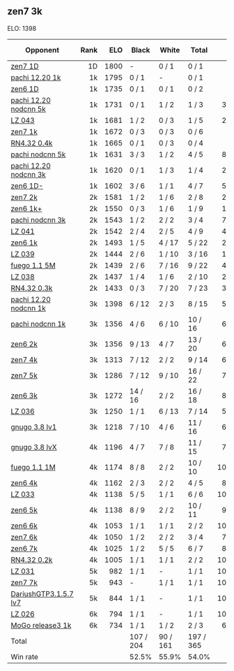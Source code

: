 ## zen7 3k ##

ELO: 1398

Opponent | Rank | ELO | Black | White | Total | Win rate
---------|-----:|----:|-------|-------|-------|-------:
[zen7 1D](zen7%201D.md) | 1D | 1800 | - | 0 / 1 | 0 / 1 | 0.0%
[pachi 12.20 1k](pachi%2012.20%201k.md) | 1k | 1795 | 0 / 1 | - | 0 / 1 | 0.0%
[zen6 1D](zen6%201D.md) | 1k | 1735 | 0 / 1 | 0 / 1 | 0 / 2 | 0.0%
[pachi 12.20 nodcnn 5k](pachi%2012.20%20nodcnn%205k.md) | 1k | 1731 | 0 / 1 | 1 / 2 | 1 / 3 | 33.3%
[LZ 043](LZ%20043.md) | 1k | 1681 | 1 / 2 | 0 / 3 | 1 / 5 | 20.0%
[zen7 1k](zen7%201k.md) | 1k | 1672 | 0 / 3 | 0 / 3 | 0 / 6 | 0.0%
[RN4.32 0.4k](RN4.32%200.4k.md) | 1k | 1665 | 0 / 1 | 0 / 3 | 0 / 4 | 0.0%
[pachi nodcnn 5k](pachi%20nodcnn%205k.md) | 1k | 1631 | 3 / 3 | 1 / 2 | 4 / 5 | 80.0%
[pachi 12.20 nodcnn 3k](pachi%2012.20%20nodcnn%203k.md) | 1k | 1620 | 0 / 1 | 1 / 3 | 1 / 4 | 25.0%
[zen6 1D-](zen6%201D-.md) | 1k | 1602 | 3 / 6 | 1 / 1 | 4 / 7 | 57.1%
[zen7 2k](zen7%202k.md) | 2k | 1581 | 1 / 2 | 1 / 6 | 2 / 8 | 25.0%
[zen6 1k+](zen6%201k+.md) | 2k | 1550 | 0 / 3 | 1 / 6 | 1 / 9 | 11.1%
[pachi nodcnn 3k](pachi%20nodcnn%203k.md) | 2k | 1543 | 1 / 2 | 2 / 2 | 3 / 4 | 75.0%
[LZ 041](LZ%20041.md) | 2k | 1542 | 2 / 4 | 2 / 5 | 4 / 9 | 44.4%
[zen6 1k](zen6%201k.md) | 2k | 1493 | 1 / 5 | 4 / 17 | 5 / 22 | 22.7%
[LZ 039](LZ%20039.md) | 2k | 1444 | 2 / 6 | 1 / 10 | 3 / 16 | 18.8%
[fuego 1.1 5M](fuego%201.1%205M.md) | 2k | 1439 | 2 / 6 | 7 / 16 | 9 / 22 | 40.9%
[LZ 038](LZ%20038.md) | 2k | 1437 | 1 / 4 | 1 / 6 | 2 / 10 | 20.0%
[RN4.32 0.3k](RN4.32%200.3k.md) | 2k | 1433 | 0 / 3 | 7 / 20 | 7 / 23 | 30.4%
[pachi 12.20 nodcnn 1k](pachi%2012.20%20nodcnn%201k.md) | 3k | 1398 | 6 / 12 | 2 / 3 | 8 / 15 | 53.3%
[pachi nodcnn 1k](pachi%20nodcnn%201k.md) | 3k | 1356 | 4 / 6 | 6 / 10 | 10 / 16 | 62.5%
[zen6 2k](zen6%202k.md) | 3k | 1356 | 9 / 13 | 4 / 7 | 13 / 20 | 65.0%
[zen7 4k](zen7%204k.md) | 3k | 1313 | 7 / 12 | 2 / 2 | 9 / 14 | 64.3%
[zen7 5k](zen7%205k.md) | 3k | 1286 | 7 / 12 | 9 / 10 | 16 / 22 | 72.7%
[zen6 3k](zen6%203k.md) | 3k | 1272 | 14 / 16 | 2 / 2 | 16 / 18 | 88.9%
[LZ 036](LZ%20036.md) | 3k | 1250 | 1 / 1 | 6 / 13 | 7 / 14 | 50.0%
[gnugo 3.8 lv1](gnugo%203.8%20lv1.md) | 3k | 1218 | 7 / 10 | 4 / 6 | 11 / 16 | 68.8%
[gnugo 3.8 lvX](gnugo%203.8%20lvX.md) | 4k | 1196 | 4 / 7 | 7 / 8 | 11 / 15 | 73.3%
[fuego 1.1 1M](fuego%201.1%201M.md) | 4k | 1174 | 8 / 8 | 2 / 2 | 10 / 10 | 100.0%
[zen6 4k](zen6%204k.md) | 4k | 1162 | 2 / 3 | 2 / 2 | 4 / 5 | 80.0%
[LZ 033](LZ%20033.md) | 4k | 1138 | 5 / 5 | 1 / 1 | 6 / 6 | 100.0%
[zen6 5k](zen6%205k.md) | 4k | 1138 | 8 / 9 | 2 / 2 | 10 / 11 | 90.9%
[zen6 6k](zen6%206k.md) | 4k | 1053 | 1 / 1 | 1 / 1 | 2 / 2 | 100.0%
[zen7 6k](zen7%206k.md) | 4k | 1050 | 1 / 2 | 2 / 2 | 3 / 4 | 75.0%
[zen6 7k](zen6%207k.md) | 4k | 1025 | 1 / 2 | 5 / 5 | 6 / 7 | 85.7%
[RN4.32 0.2k](RN4.32%200.2k.md) | 4k | 1005 | 1 / 1 | 1 / 1 | 2 / 2 | 100.0%
[LZ 031](LZ%20031.md) | 5k | 982 | 1 / 1 | - | 1 / 1 | 100.0%
[zen7 7k](zen7%207k.md) | 5k | 943 | - | 1 / 1 | 1 / 1 | 100.0%
[DariushGTP3.1.5.7 lv7](DariushGTP3.1.5.7%20lv7.md) | 5k | 844 | 1 / 1 | - | 1 / 1 | 100.0%
[LZ 026](LZ%20026.md) | 6k | 794 | 1 / 1 | - | 1 / 1 | 100.0%
[MoGo release3 1k](MoGo%20release3%201k.md) | 6k | 734 | 1 / 1 | 1 / 2 | 2 / 3 | 66.7%
Total | | | 107 / 204 | 90 / 161 | 197 / 365 | 
Win rate| | | 52.5% | 55.9% | 54.0% | 
